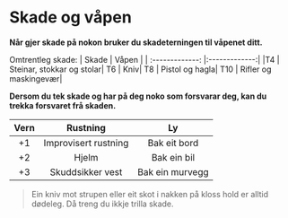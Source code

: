 # Skade og våpen

__Når gjer skade på nokon bruker du skadeterningen til våpenet ditt.__

Omtrentleg skade:
| Skade | Våpen |
| :-------------: |:-------------:|
|T4  |  Steinar, stokkar og stolar|
T6  |  Kniv|
T8  |  Pistol og hagla|
T10  |  Rifler og maskingevær|


__Dersom du tek skade og har på deg noko som forsvarar deg, kan du trekka forsvaret frå skaden.__

| Vern | Rustning | Ly |
| :-------------: |:-------------:|:-------------:|
|+1 |  Improvisert rustning| Bak eit bord |
|+2 |  Hjelm| Bak ein bil |
+3 |  Skuddsikker vest| Bak ein murvegg |


> Ein kniv mot strupen eller eit skot i nakken på kloss hold er alltid dødeleg. Då treng du ikkje trilla skade.
